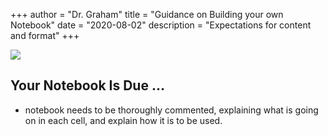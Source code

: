 +++
author = "Dr. Graham"
title = "Guidance on Building your own Notebook"
date = "2020-08-02"
description = "Expectations for content and format"
+++

![](images/paper-notebook.png)

## Your Notebook Is Due ...

- notebook needs to be thoroughly commented, explaining what is going on in each cell, and explain how it is to be used.

